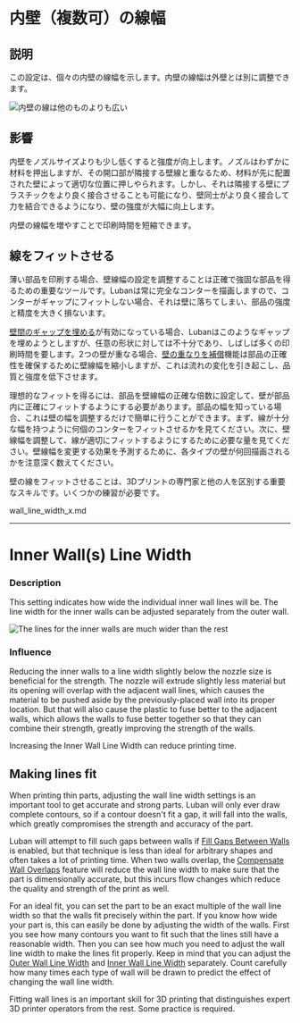 # 内壁（複数可）の線幅

## **説明**
この設定は、個々の内壁の線幅を示します。内壁の線幅は外壁とは別に調整できます。

![内壁の線は他のものよりも広い](../images/wall_line_width_x.png)

## **影響**
内壁をノズルサイズよりも少し低くすると強度が向上します。ノズルはわずかに材料を押出しますが、その開口部が隣接する壁線と重なるため、材料が先に配置された壁によって適切な位置に押しやられます。しかし、それは隣接する壁にプラスチックをより良く接合させることも可能になり、壁同士がより良く接合して力を結合できるようになり、壁の強度が大幅に向上します。

内壁の線幅を増やすことで印刷時間を短縮できます。

線をフィットさせる
----
薄い部品を印刷する場合、壁線幅の設定を調整することは正確で強固な部品を得るための重要なツールです。Lubanは常に完全なコンターを描画しますので、コンターがギャップにフィットしない場合、それは壁に落ちてしまい、部品の強度と精度を大きく損ないます。

[壁間のギャップを埋める](../shell/fill_perimeter_gaps.md)が有効になっている場合、Lubanはこのようなギャップを埋めようとしますが、任意の形状に対しては不十分であり、しばしば多くの印刷時間を要します。2つの壁が重なる場合、[壁の重なりを補償](../shell/travel_compensate_overlapping_walls_enabled.md)機能は部品の正確性を確保するために壁線幅を縮小しますが、これは流れの変化を引き起こし、品質と強度を低下させます。

理想的なフィットを得るには、部品を壁線幅の正確な倍数に設定して、壁が部品内に正確にフィットするようにする必要があります。部品の幅を知っている場合、これは壁の幅を調整するだけで簡単に行うことができます。まず、線が十分な幅を持つように何個のコンターをフィットさせるかを見てください。次に、壁線幅を調整して、線が適切にフィットするようにするために必要な量を見てください。壁線幅を変更する効果を予測するために、各タイプの壁が何回描画されるかを注意深く数えてください。

壁の線をフィットさせることは、3Dプリントの専門家と他の人を区別する重要なスキルです。いくつかの練習が必要です。


wall_line_width_x.md

----


Inner Wall(s) Line Width
====
### **Description**
This setting indicates how wide the individual inner wall lines will be. The line width for the inner walls can be adjusted separately from the outer wall. 

![The lines for the inner walls are much wider than the rest](../images/wall_line_width_x.png)

### **Influence**
Reducing the inner walls to a line width slightly below the nozzle size is beneficial for the strength. The nozzle will extrude slightly less material but its opening will overlap with the adjacent wall lines, which causes the material to be pushed aside by the previously-placed wall into its proper location. But that will also cause the plastic to fuse better to the adjacent walls, which allows the walls to fuse better together so that they can combine their strength, greatly improving the strength of the walls.

Increasing the Inner Wall Line Width can reduce printing time.

Making lines fit
----
When printing thin parts, adjusting the wall line width settings is an important tool to get accurate and strong parts. Luban will only ever draw complete contours, so if a contour doesn't fit a gap, it will fall into the walls, which greatly compromises the strength and accuracy of the part.

Luban will attempt to fill such gaps between walls if [Fill Gaps Between Walls](../shell/fill_perimeter_gaps.md) is enabled, but that technique is less than ideal for arbitrary shapes and often takes a lot of printing time. When two walls overlap, the [Compensate Wall Overlaps](../shell/travel_compensate_overlapping_walls_enabled.md) feature will reduce the wall line width to make sure that the part is dimensionally accurate, but this incurs flow changes which reduce the quality and strength of the print as well.

For an ideal fit, you can set the part to be an exact multiple of the wall line width so that the walls fit precisely within the part. If you know how wide your part is, this can easily be done by adjusting the width of the walls. First you see how many contours you want to fit such that the lines still have a reasonable width. Then you can see how much you need to adjust the wall line width to make the lines fit properly. Keep in mind that you can adjust the [Outer Wall Line Width](wall_line_width_0.md) and [Inner Wall Line Width](wall_line_width_x.md) separately. Count carefully how many times each type of wall will be drawn to predict the effect of changing the wall line width.

Fitting wall lines is an important skill for 3D printing that distinguishes expert 3D printer operators from the rest. Some practice is required.